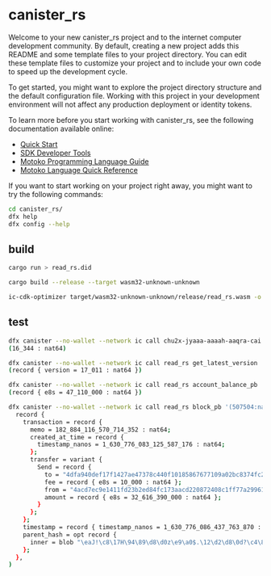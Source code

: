 # canister_rs

Welcome to your new canister_rs project and to the internet computer development community. By default, creating a new project adds this README and some template files to your project directory. You can edit these template files to customize your project and to include your own code to speed up the development cycle.

To get started, you might want to explore the project directory structure and the default configuration file. Working with this project in your development environment will not affect any production deployment or identity tokens.

To learn more before you start working with canister_rs, see the following documentation available online:

- [Quick Start](https://sdk.dfinity.org/docs/quickstart/quickstart-intro.html)
- [SDK Developer Tools](https://sdk.dfinity.org/docs/developers-guide/sdk-guide.html)
- [Motoko Programming Language Guide](https://sdk.dfinity.org/docs/language-guide/motoko.html)
- [Motoko Language Quick Reference](https://sdk.dfinity.org/docs/language-guide/language-manual.html)

If you want to start working on your project right away, you might want to try the following commands:

```bash
cd canister_rs/
dfx help
dfx config --help
```


## build
```bash
cargo run > read_rs.did

cargo build --release --target wasm32-unknown-unknown

ic-cdk-optimizer target/wasm32-unknown-unknown/release/read_rs.wasm -o ./read_rs_opt.wasm

```

## test
```bash
dfx canister --no-wallet --network ic call chu2x-jyaaa-aaaah-aaqra-cai get_now_index
(16_344 : nat64)

dfx canister --no-wallet --network ic call read_rs get_latest_version
(record { version = 17_011 : nat64 })

dfx canister --no-wallet --network ic call read_rs account_balance_pb '(record {account="073ca335431d6b6f6916068b5784a241730d2e3452ae650025b4bf7a975a81f0"})'
(record { e8s = 47_110_000 : nat64 })

dfx canister --no-wallet --network ic call read_rs block_pb '(507504:nat64)'(
  record {
    transaction = record {
      memo = 182_884_116_570_714_352 : nat64;
      created_at_time = record {
        timestamp_nanos = 1_630_776_083_125_587_176 : nat64;
      };
      transfer = variant {
        Send = record {
          to = "4dfa940def17f1427ae47378c440f10185867677109a02bc8374fc25b9dee8af";
          fee = record { e8s = 10_000 : nat64 };
          from = "4acd7ec9e1411fd23b2ed84fc173aacd220872408c1ff77a29961ab0f70d6ef6";
          amount = record { e8s = 32_616_390_000 : nat64 };
        }
      };
    };
    timestamp = record { timestamp_nanos = 1_630_776_086_437_763_870 : nat64 };
    parent_hash = opt record {
      inner = blob "\eaJ!\c8\17H\94\89\d8\d0z\e9\a0$.\12\d2\d8\0d?\c4\84\be\f3n\a2\8e\14u\0a\af)";
    };
  },
)

```